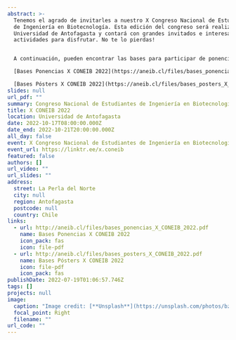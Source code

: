 ```yaml
---
abstract: >-
  Tenemos el agrado de invitarles a nuestro X Congreso Nacional de Estudiantes
  de Ingeniería en Biotecnología. Esta edición del congreso será realizada en la
  Universidad de Antofagasta y contará con grandes invitados e interesantes
  actividades para disfrutar. No te lo pierdas!


  A continuación, pueden encontrar las bases para participar de ponencias y pósters:<br>

  [Bases Ponencias X CONEIB 2022](https://aneib.cl/files/bases_ponencias_X_CONEIB_2022.pdf)<br>

  [Bases Pósters X CONEIB 2022](https://aneib.cl/files/bases_posters_X_CONEIB_2022.pdf)
slides: null
url_pdf: ""
summary: Congreso Nacional de Estudiantes de Ingeniería en Biotecnología.
title: X CONEIB 2022
location: Universidad de Antofagasta
date: 2022-10-17T08:00:00.000Z
date_end: 2022-10-21T20:00:00.000Z
all_day: false
event: X Congreso Nacional de Estudiantes de Ingeniería en Biotecnología Molecular
event_url: https://linktr.ee/x.coneib
featured: false
authors: []
url_video: ""
url_slides: ""
address:
  street: La Perla del Norte
  city: null
  region: Antofagasta
  postcode: null
  country: Chile
links:
  - url: http://aneib.cl/files/bases_ponencias_X_CONEIB_2022.pdf
    name: Bases Ponencias X CONEIB 2022
    icon_pack: fas
    icon: file-pdf
  - url: http://aneib.cl/files/bases_posters_X_CONEIB_2022.pdf
    name: Bases Pósters X CONEIB 2022
    icon: file-pdf
    icon_pack: fas
publishDate: 2022-07-19T01:06:57.746Z
tags: []
projects: null
image:
  caption: "Image credit: [**Unsplash**](https://unsplash.com/photos/bzdhc5b3Bxs)"
  focal_point: Right
  filename: ""
url_code: ""
---
```

